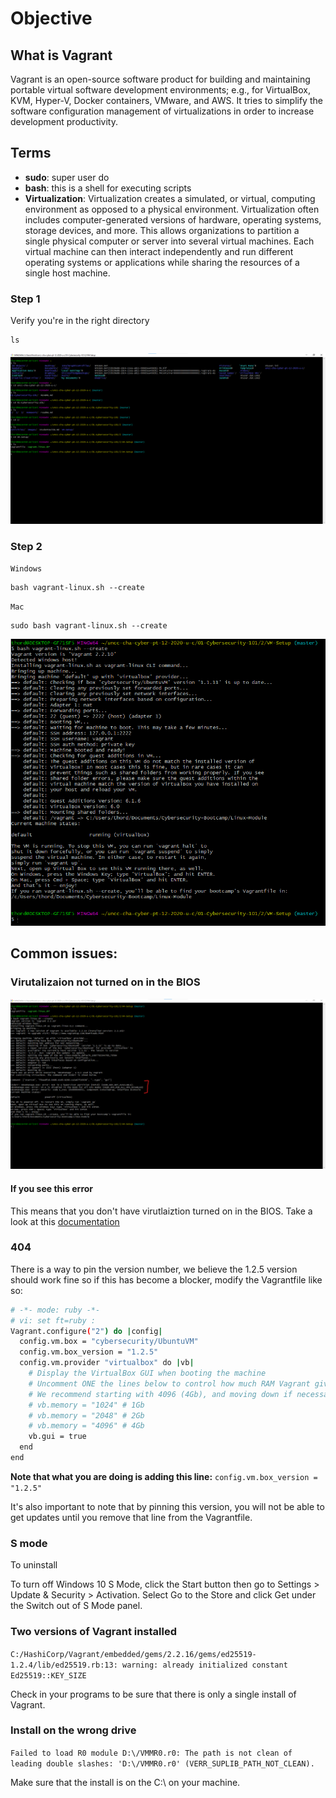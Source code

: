 # Objective

## What is Vagrant
Vagrant is an open-source software product for building and maintaining portable virtual software development environments; e.g., for VirtualBox, KVM, Hyper-V, Docker containers, VMware, and AWS. It tries to simplify the software configuration management of virtualizations in order to increase development productivity. 
## Terms
* **sudo**: super user do
* **bash**: this is a shell for executing scripts
* **Virtualization**: Virtualization creates a simulated, or virtual, computing environment as opposed to a physical environment. Virtualization often includes computer-generated versions of hardware, operating systems, storage devices, and more. This allows organizations to partition a single physical computer or server into several virtual machines. Each virtual machine can then interact independently and run different operating systems or applications while sharing the resources of a single host machine.

### Step 1
Verify you're in the right directory
```
ls
```
![images/expectedPath.png](images/expectedPath.png)
### Step 2


`Windows`
```
bash vagrant-linux.sh --create
```

`Mac`
```
sudo bash vagrant-linux.sh --create
```
![images/1-expectedOutcome.png](images/1-expectedOutcome.png)


## Common issues:
### Virutalizaion not turned on in the BIOS
![images/2-VT-xError.png](images/2-VT-xError.png)
#### If you see this error ####
This means that you don't have virutlaiztion turned on in the BIOS. Take a look at this [documentation](https://helpdeskgeek.com/how-to/enable-virtualization-in-the-bios/)


### 404
There is a way to pin the version number, we believe the 1.2.5 version should work fine so if this has become a blocker, modify the Vagrantfile like so:

```sh
# -*- mode: ruby -*-
# vi: set ft=ruby :
Vagrant.configure("2") do |config|
  config.vm.box = "cybersecurity/UbuntuVM"
  config.vm.box_version = "1.2.5"
  config.vm.provider "virtualbox" do |vb|
    # Display the VirtualBox GUI when booting the machine
    # Uncomment ONE the lines below to control how much RAM Vagrant gives the VM
    # We recommend starting with 4096 (4Gb), and moving down if necessary
    # vb.memory = "1024" # 1Gb
    # vb.memory = "2048" # 2Gb
    # vb.memory = "4096" # 4Gb
    vb.gui = true
  end
end
```
**Note that what you are doing is adding this line:**
`config.vm.box_version = "1.2.5"`

It's also important to note that by pinning this version, you will not be able to get updates until you remove that line from the Vagrantfile.

### S mode
To uninstall 

To turn off Windows 10 S Mode, click the Start button then go to Settings > Update & Security > Activation. Select Go to the Store and click Get under the Switch out of S Mode panel.

### Two versions of Vagrant installed
`C:/HashiCorp/Vagrant/embedded/gems/2.2.16/gems/ed25519-1.2.4/lib/ed25519.rb:13: warning: already initialized constant Ed25519::KEY_SIZE`

Check in your programs to be sure that there is only a single install of Vagrant.

### Install on the wrong drive
`Failed to load R0 module D:\/VMMR0.r0: The path is not clean of leading double slashes: 'D:\/VMMR0.r0' (VERR_SUPLIB_PATH_NOT_CLEAN).`

Make sure that the install is on the C:\ on your machine.